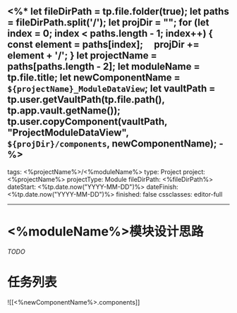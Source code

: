 <%*
let fileDirPath = tp.file.folder(true);
let paths = fileDirPath.split('/');
let projDir = "";
for (let index = 0; index < paths.length - 1; index++) {
	const element = paths[index];
    projDir += element + '/';
}
let projectName = paths[paths.length - 2];
let moduleName = tp.file.title;
let newComponentName = `${projectName}_ModuleDataView`;
let vaultPath = tp.user.getVaultPath(tp.file.path(), tp.app.vault.getName());
tp.user.copyComponent(vaultPath, "ProjectModuleDataView", `${projDir}/components`, newComponentName);
-%>
---
tags: <%projectName%>/<%moduleName%>
type: Project
project: <%projectName%>
projectType: Module
fileDirPath: <%fileDirPath%>
dateStart: <%tp.date.now("YYYY-MM-DD")%>
dateFinish: <%tp.date.now("YYYY-MM-DD")%>
finished: false
cssclasses: editor-full

---

# <%moduleName%>模块设计思路
 *TODO*
 
# 任务列表
![[<%newComponentName%>.components]]


